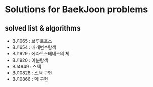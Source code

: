 # Solutions for BaekJoon problems

## solved list & algorithms

* BJ1065 : 브루트포스
* BJ1654 : 매개변수탐색
* BJ1929 : 에라토스테네스의 체
* BJ1920 : 이분탐색
* BJ4949 : 스택
* BJ10828 : 스택 구현
* BJ10866 : 덱 구현
